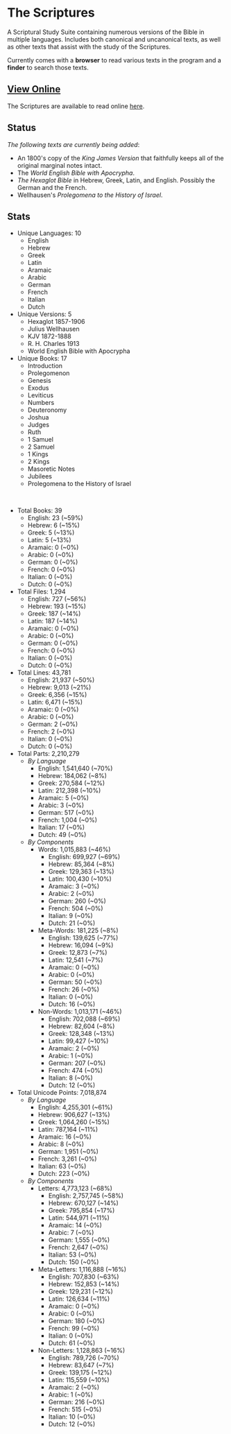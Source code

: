 # The Scriptures

A Scriptural Study Suite containing numerous versions of the Bible in multiple languages. Includes both canonical and uncanonical texts, as well as other texts that assist with the study of the Scriptures.

Currently comes with a **browser** to read various texts in the program and a **finder** to search those texts.

## **[View Online](https://r-neal-kelly.github.io/the_scriptures/)**

The Scriptures are available to read online [here](https://r-neal-kelly.github.io/the_scriptures/).

## Status

*The following texts are currently being added*:

- An 1800's copy of the *King James Version* that faithfully keeps all of the original marginal notes intact. 
- The *World English Bible with Apocrypha*.
- *The Hexaglot Bible* in Hebrew, Greek, Latin, and English. Possibly the German and the French.
- Wellhausen's *Prolegomena to the History of Israel*.

## Stats

- Unique Languages: 10
    - English
    - Hebrew
    - Greek
    - Latin
    - Aramaic
    - Arabic
    - German
    - French
    - Italian
    - Dutch
- Unique Versions: 5
    - Hexaglot 1857-1906
    - Julius Wellhausen
    - KJV 1872-1888
    - R. H. Charles 1913
    - World English Bible with Apocrypha
- Unique Books: 17
    - Introduction
    - Prolegomenon
    - Genesis
    - Exodus
    - Leviticus
    - Numbers
    - Deuteronomy
    - Joshua
    - Judges
    - Ruth
    - 1 Samuel
    - 2 Samuel
    - 1 Kings
    - 2 Kings
    - Masoretic Notes
    - Jubilees
    - Prolegomena to the History of Israel

<br>

- Total Books: 39
    - English: 23 (~59%)
    - Hebrew: 6 (~15%)
    - Greek: 5 (~13%)
    - Latin: 5 (~13%)
    - Aramaic: 0 (~0%)
    - Arabic: 0 (~0%)
    - German: 0 (~0%)
    - French: 0 (~0%)
    - Italian: 0 (~0%)
    - Dutch: 0 (~0%)
- Total Files: 1,294
    - English: 727 (~56%)
    - Hebrew: 193 (~15%)
    - Greek: 187 (~14%)
    - Latin: 187 (~14%)
    - Aramaic: 0 (~0%)
    - Arabic: 0 (~0%)
    - German: 0 (~0%)
    - French: 0 (~0%)
    - Italian: 0 (~0%)
    - Dutch: 0 (~0%)
- Total Lines: 43,781
    - English: 21,937 (~50%)
    - Hebrew: 9,013 (~21%)
    - Greek: 6,356 (~15%)
    - Latin: 6,471 (~15%)
    - Aramaic: 0 (~0%)
    - Arabic: 0 (~0%)
    - German: 2 (~0%)
    - French: 2 (~0%)
    - Italian: 0 (~0%)
    - Dutch: 0 (~0%)
- Total Parts: 2,210,279
    - <i>By Language</i>
        - English: 1,541,640 (~70%)
        - Hebrew: 184,062 (~8%)
        - Greek: 270,584 (~12%)
        - Latin: 212,398 (~10%)
        - Aramaic: 5 (~0%)
        - Arabic: 3 (~0%)
        - German: 517 (~0%)
        - French: 1,004 (~0%)
        - Italian: 17 (~0%)
        - Dutch: 49 (~0%)
    - <i>By Components</i>
        - Words: 1,015,883 (~46%)
            - English: 699,927 (~69%)
            - Hebrew: 85,364 (~8%)
            - Greek: 129,363 (~13%)
            - Latin: 100,430 (~10%)
            - Aramaic: 3 (~0%)
            - Arabic: 2 (~0%)
            - German: 260 (~0%)
            - French: 504 (~0%)
            - Italian: 9 (~0%)
            - Dutch: 21 (~0%)
        - Meta-Words: 181,225 (~8%)
            - English: 139,625 (~77%)
            - Hebrew: 16,094 (~9%)
            - Greek: 12,873 (~7%)
            - Latin: 12,541 (~7%)
            - Aramaic: 0 (~0%)
            - Arabic: 0 (~0%)
            - German: 50 (~0%)
            - French: 26 (~0%)
            - Italian: 0 (~0%)
            - Dutch: 16 (~0%)
        - Non-Words: 1,013,171 (~46%)
            - English: 702,088 (~69%)
            - Hebrew: 82,604 (~8%)
            - Greek: 128,348 (~13%)
            - Latin: 99,427 (~10%)
            - Aramaic: 2 (~0%)
            - Arabic: 1 (~0%)
            - German: 207 (~0%)
            - French: 474 (~0%)
            - Italian: 8 (~0%)
            - Dutch: 12 (~0%)
- Total Unicode Points: 7,018,874
    - <i>By Language</i>
        - English: 4,255,301 (~61%)
        - Hebrew: 906,627 (~13%)
        - Greek: 1,064,260 (~15%)
        - Latin: 787,164 (~11%)
        - Aramaic: 16 (~0%)
        - Arabic: 8 (~0%)
        - German: 1,951 (~0%)
        - French: 3,261 (~0%)
        - Italian: 63 (~0%)
        - Dutch: 223 (~0%)
    - <i>By Components</i>
        - Letters: 4,773,123 (~68%)
            - English: 2,757,745 (~58%)
            - Hebrew: 670,127 (~14%)
            - Greek: 795,854 (~17%)
            - Latin: 544,971 (~11%)
            - Aramaic: 14 (~0%)
            - Arabic: 7 (~0%)
            - German: 1,555 (~0%)
            - French: 2,647 (~0%)
            - Italian: 53 (~0%)
            - Dutch: 150 (~0%)
        - Meta-Letters: 1,116,888 (~16%)
            - English: 707,830 (~63%)
            - Hebrew: 152,853 (~14%)
            - Greek: 129,231 (~12%)
            - Latin: 126,634 (~11%)
            - Aramaic: 0 (~0%)
            - Arabic: 0 (~0%)
            - German: 180 (~0%)
            - French: 99 (~0%)
            - Italian: 0 (~0%)
            - Dutch: 61 (~0%)
        - Non-Letters: 1,128,863 (~16%)
            - English: 789,726 (~70%)
            - Hebrew: 83,647 (~7%)
            - Greek: 139,175 (~12%)
            - Latin: 115,559 (~10%)
            - Aramaic: 2 (~0%)
            - Arabic: 1 (~0%)
            - German: 216 (~0%)
            - French: 515 (~0%)
            - Italian: 10 (~0%)
            - Dutch: 12 (~0%)
